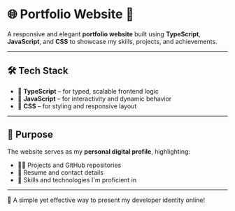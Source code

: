 # 🌐 Portfolio Website 💼

A responsive and elegant **portfolio website** built using **TypeScript**, **JavaScript**, and **CSS** to showcase my skills, projects, and achievements.

---

## 🛠️ Tech Stack

- 🧩 **TypeScript** – for typed, scalable frontend logic  
- 📜 **JavaScript** – for interactivity and dynamic behavior  
- 🎨 **CSS** – for styling and responsive layout

---

## 🎯 Purpose

The website serves as my **personal digital profile**, highlighting:

- 👨‍💻 Projects and GitHub repositories  
- 📄 Resume and contact details  
- 🧠 Skills and technologies I'm proficient in

---

🚀 A simple yet effective way to present my developer identity online!
